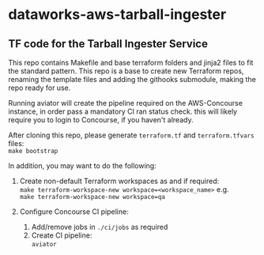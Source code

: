 # dataworks-aws-tarball-ingester

## TF code for the Tarball Ingester Service

This repo contains Makefile and base terraform folders and jinja2 files to fit the standard pattern.
This repo is a base to create new Terraform repos, renaming the template files and adding the githooks submodule, making the repo ready for use.

Running aviator will create the pipeline required on the AWS-Concourse instance, in order pass a mandatory CI ran status check.  this will likely require you to login to Concourse, if you haven't already.

After cloning this repo, please generate `terraform.tf` and `terraform.tfvars` files:  
`make bootstrap`

In addition, you may want to do the following: 

1. Create non-default Terraform workspaces as and if required:  
    `make terraform-workspace-new workspace=<workspace_name>` e.g.  
    ```make terraform-workspace-new workspace=qa```

1. Configure Concourse CI pipeline:
    1. Add/remove jobs in `./ci/jobs` as required 
    1. Create CI pipeline:  
`aviator`
